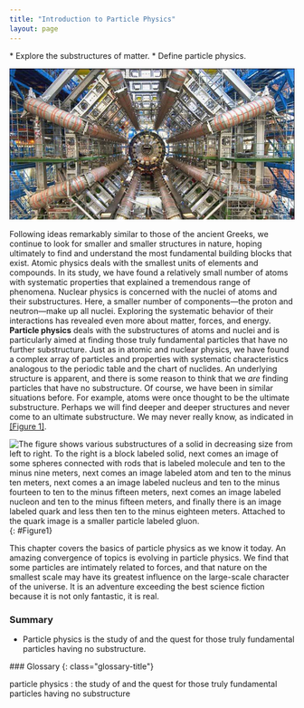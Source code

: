 ```yaml
---
title: "Introduction to Particle Physics"
layout: page
---
```


<div class="abstract" markdown="1">
* Explore the substructures of matter.
* Define particle physics.
</div>

![Inside part of the Large Hadron Collider; complex system of machinery and electronics, with a person for scale](../resources/Figure_34_00_01_D.jpg "Part of the Large Hadron Collider at CERN, on the border of Switzerland and France. The LHC is a particle accelerator, designed to study fundamental particles. (credit: Image Editor, Flickr)")

Following ideas remarkably similar to those of the ancient Greeks, we continue
to look for smaller and smaller structures in nature, hoping ultimately to find
and understand the most fundamental building blocks that exist. Atomic physics
deals with the smallest units of elements and compounds. In its study, we have
found a relatively small number of atoms with systematic properties that
explained a tremendous range of phenomena. Nuclear physics is concerned with the
nuclei of atoms and their substructures. Here, a smaller number of
components—the proton and neutron—make up all nuclei. Exploring the systematic
behavior of their interactions has revealed even more about matter, forces, and
energy. **Particle physics** deals with the substructures of atoms and nuclei
and is particularly aimed at finding those truly fundamental particles that have
no further substructure. Just as in atomic and nuclear physics, we have found a
complex array of particles and properties with systematic characteristics
analogous to the periodic table and the chart of nuclides. An underlying
structure is apparent, and there is some reason to think that we *are* finding
particles that have no substructure. Of course, we have been in similar
situations before. For example, atoms were once thought to be the ultimate
substructure. Perhaps we will find deeper and deeper structures and never come
to an ultimate substructure. We may never really know, as indicated
in [[Figure 1]](#Figure1).

![The figure shows various substructures of a solid in decreasing size from left to right. To the right is a block labeled solid, next comes an image of some spheres connected with rods that is labeled molecule and ten to the minus nine meters, next comes an image labeled atom and ten to the minus ten meters, next comes a an image labeled nucleus and ten to the minus fourteen to ten to the minus fifteen meters, next comes an image labeled nucleon and ten to the minus fifteen meters, and finally there is an image labeled quark and less then ten to the minus eighteen meters. Attached to the quark image is a smaller particle labeled gluon.](../resources/Figure_34_00_02.jpg "The properties of matter are based on substructures called molecules and atoms. Atoms have the substructure of a nucleus with orbiting electrons, the interactions of which explain atomic properties. Protons and neutrons, the interactions of which explain the stability and abundance of elements, form the substructure of nuclei. Protons and neutrons are not fundamental&#x2014;they are composed of quarks. Like electrons and a few other particles, quarks may be the fundamental building blocks of all there is, lacking any further substructure. But the story is not complete, because quarks and electrons may have substructure smaller than details that are presently observable.")
{: #Figure1}

This chapter covers the basics of particle physics as we know it today. An
amazing convergence of topics is evolving in particle physics. We find that some
particles are intimately related to forces, and that nature on the smallest
scale may have its greatest influence on the large-scale character of the
universe. It is an adventure exceeding the best science fiction because it is
not only fantastic, it is real.

### Summary

* Particle physics is the study of and the quest for those truly fundamental
  particles having no substructure.

<div class="glossary" markdown="1">
### Glossary
{: class="glossary-title"}

particle physics
: the study of and the quest for those truly fundamental particles having no
substructure 

</div>
